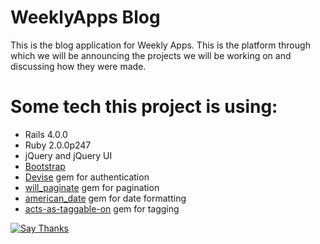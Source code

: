 WeeklyApps Blog
====

This is the blog application for Weekly Apps. This is the platform through which we will be announcing the projects we will be working on and discussing how they were made. 

Some tech this project is using:
====


* Rails 4.0.0
* Ruby 2.0.0p247
* jQuery and jQuery UI
* [Bootstrap](https://github.com/yabawock/bootstrap-sass-rails)
* [Devise](https://github.com/plataformatec/devise) gem for authentication
* [will_paginate](https://github.com/mislav/will_paginate) gem for pagination
* [american_date](https://github.com/jeremyevans/ruby-american_date) gem for date formatting
* [acts-as-taggable-on](https://github.com/mbleigh/acts-as-taggable-on) gem for tagging

<a href="http://twitter.com/home/?status=Thanks @weeklyapps for making Weekly+Apps+Blog: https%3A%2F%2Fgithub.com%2FWeeklyApps%2Fblog"><img src="https://s3.amazonaws.com/github-thank-you-button/thank-you-button.png" alt="Say Thanks" /></a>
